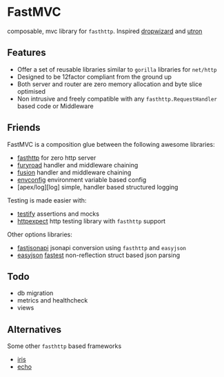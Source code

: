 # FastMVC

composable, mvc library for `fasthttp`. Inspired [dropwizard] and [utron]

## Features

- Offer a set of reusable libraries similar to `gorilla` libraries for `net/http`
- Designed to be 12factor compliant from the ground up
- Both server and router are zero memory allocation and byte slice optimised 
- Non intrusive and freely compatible with any `fasthttp.RequestHandler` based code or Middleware

## Friends

FastMVC is a composition glue between the following awesome libraries:
- [fasthttp][fasthttp] for zero http server
- [furyroad][furyroad] handler and middleware chaining
- [fusion][fusion] handler and middleware chaining
- [envconfig][envconfig] environment variable based config
- [apex/log][log] simple, handler based structured logging

Testing is made easier with:
- [testify][testify] assertions and mocks
- [httpexpect][httpexpect] http testing library with `fasthttp` support

Other options libraries:
- [fastjsonapi][fastjsonapi] jsonapi conversion using `fasthttp` and `easyjson`
- [easyjson][easyjson] [fastest][jsonbenchmark] non-reflection struct based json parsing

## Todo

- db migration
- metrics and healthcheck
- views

## Alternatives
Some other `fasthttp` based frameworks
- [iris][iris]
- [echo][echo]

[dropwizard]:   https://github.com/dropwizard/dropwizard
[utron]:        https://github.com/gernest/utron
[iris]:         https://github.com/kataras/iris
[echo]:         https://github.com/labstack/echo

[fasthttp]:     https://github.com/valyala/fasthttp
[furyroad]:     https://github.com/gofury/furyroad
[fusion]:       https://github.com/gofury/fusion
[fastjsonapi]:  https://github.com/gofury/fastjsonapi
[envconfig]:    https://github.com/kelseyhightower/envconfig
[easyjson]:     https://github.com/mailru/easyjson

[testify]:      https://github.com/stretchr/testify/assert
[httpexpect]:   https://github.com/gavv/httpexpect
[jsonbenchmark]:https://github.com/buger/jsonparser
